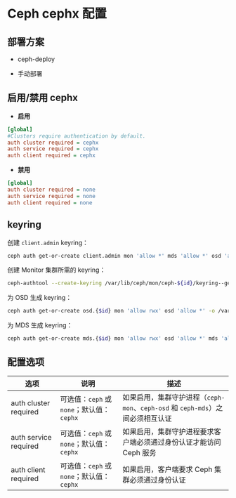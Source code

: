 # Ceph cephx 配置

## 部署方案

* ceph-deploy

* 手动部署

## 启用/禁用 cephx

* **启用**

```ini
[global]
#Clusters require authentication by default.
auth cluster required = cephx
auth service required = cephx
auth client required = cephx
```

* **禁用**

```ini
[global]
auth cluster required = none
auth service required = none
auth client required = none
```

## keyring

创建 `client.admin` keyring：

```bash
ceph auth get-or-create client.admin mon 'allow *' mds 'allow *' osd 'allow *' -o /etc/ceph/ceph.client.admin.keyring
```

创建 Monitor 集群所需的 keyring：

```bash
ceph-authtool --create-keyring /var/lib/ceph/mon/ceph-${id}/keyring--gen-key -n mon. --cap mon 'allow *'
```

为 OSD 生成 keyring：

```bash
ceph auth get-or-create osd.{$id} mon 'allow rwx' osd 'allow *' -o /var/lib/ceph/osd/ceph-{$id}/keyring
```

为 MDS 生成 keyring：

```bash
ceph auth get-or-create mds.{$id} mon 'allow rwx' osd 'allow *' mds 'allow *' -o /var/lib/ceph/mds/ceph-{$id}/keyring
```

## 配置选项

| 选项                  | 说明                                      | 描述                                                                           |
| --------------------- | ----------------------------------------- | ------------------------------------------------------------------------------ |
| auth cluster required | 可选值：`ceph` 或 `none`；默认值：`cephx` | 如果启用，集群守护进程（`ceph-mon`、`ceph-osd` 和 `ceph-mds`）之间必须相互认证 |
| auth service required | 可选值：`ceph` 或 `none`；默认值：`cephx` | 如果启用，集群守护进程要求客户端必须通过身份认证才能访问 Ceph 服务             |
| auth client required  | 可选值：`ceph` 或 `none`；默认值：`cephx` | 如果启用，客户端要求 Ceph 集群必须通过身份认证                                 |